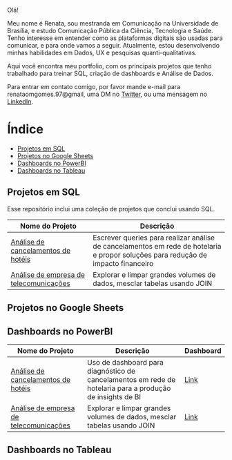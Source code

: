 Olá! 

Meu nome é Renata, sou mestranda em Comunicação na Universidade de Brasília, e estudo Comunicação Pública da Ciência, Tecnologia e Saúde. Tenho interesse em entender como as plataformas digitais são usadas para comunicar, e para onde vamos a seguir. Atualmente, estou desenvolvendo minhas habilidades em Dados, UX e pesquisas quanti-qualitativas. 

Aqui você encontra meu portfolio, com os principais projetos que tenho trabalhado para treinar SQL, criação de dashboards e Análise de Dados.


Para entrar em contato comigo, por favor mande e-mail para renataomgomes.97@gmail, uma DM no [Twitter](https://twitter.com/RenataOMGomes_), ou uma mensagem no [LinkedIn](https://www.linkedin.com/in/renatagomes-bsb/).

# Índice
- [Projetos em SQL](https://github.com/renata-om-gomes/renata-om-gomes/edit/main/README.md#projetos-em-sql)
- [Projetos no Google Sheets](https://github.com/renata-om-gomes/renata-om-gomes/edit/main/README.md#projetos-no-google-sheets)
- [Dashboards no PowerBI](https://github.com/renata-om-gomes/renata-om-gomes/edit/main/README.md#dashboards-no-powerbi)
- [Dashboards no Tableau](https://github.com/renata-om-gomes/renata-om-gomes/edit/main/README.md#dashboards-no-tableau)

## Projetos em SQL 
Esse repositório inclui uma coleção de projetos que conclui usando SQL. 

| Nome do Projeto  |  Descrição  | 
| ------------------- | ------------------- | 
|  [Análise de cancelamentos de hotéis](https://github.com/renata-om-gomes/analise-rede-hotelaria) |  Escrever queries para realizar análise de cancelamentos em rede de hotelaria e propor soluções para redução de impacto financeiro | 
|  [Análise de empresa de telecomunicações](https://github.com/renata-om-gomes/analisa-telcom/blob/main/README.md) |  Explorar e limpar grandes volumes de dados, mesclar tabelas usando JOIN | 


## Projetos no Google Sheets
## Dashboards no PowerBI
| Nome do Projeto  |  Descrição  | Dashboard |
| ------------------- | ------------------- | ------------------- | 
|  [Análise de cancelamentos de hotéis](https://github.com/renata-om-gomes/analise-rede-hotelaria) |  Uso de dashboard para diagnóstico de cancelamentos em rede de hotelaria para a produção de insights de BI | [Link](https://8da9f318-a934-4801-bf5f-53311cbfd02a.filesusr.com/ugd/95003b_dfa974b157774805b53fc0a9cf108b5f.pdf) |
|  [Análise de empresa de telecomunicações](url) |  Explorar e limpar grandes volumes de dados, mesclar tabelas usando JOIN | [Link](https://8da9f318-a934-4801-bf5f-53311cbfd02a.filesusr.com/ugd/95003b_a2d9484e9ccb44eb9e2e2197c5d354f5.pdf) |

## Dashboards no Tableau
